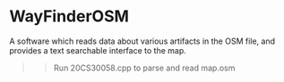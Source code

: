 # WayFinderOSM
A software which reads data about various artifacts in the OSM file, and provides a text searchable interface to the map.

>> Run 20CS30058.cpp to parse and read map.osm
